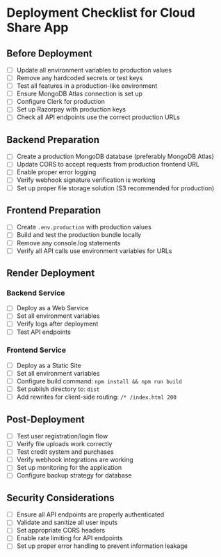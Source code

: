 # Deployment Checklist for Cloud Share App

## Before Deployment

- [ ] Update all environment variables to production values
- [ ] Remove any hardcoded secrets or test keys
- [ ] Test all features in a production-like environment
- [ ] Ensure MongoDB Atlas connection is set up
- [ ] Configure Clerk for production
- [ ] Set up Razorpay with production keys
- [ ] Check all API endpoints use the correct production URLs

## Backend Preparation

- [ ] Create a production MongoDB database (preferably MongoDB Atlas)
- [ ] Update CORS to accept requests from production frontend URL
- [ ] Enable proper error logging
- [ ] Verify webhook signature verification is working
- [ ] Set up proper file storage solution (S3 recommended for production)

## Frontend Preparation

- [ ] Create `.env.production` with production values
- [ ] Build and test the production bundle locally
- [ ] Remove any console.log statements
- [ ] Verify all API calls use environment variables for URLs

## Render Deployment

### Backend Service

- [ ] Deploy as a Web Service
- [ ] Set all environment variables
- [ ] Verify logs after deployment
- [ ] Test API endpoints

### Frontend Service

- [ ] Deploy as a Static Site
- [ ] Set all environment variables
- [ ] Configure build command: `npm install && npm run build`
- [ ] Set publish directory to: `dist`
- [ ] Add rewrites for client-side routing: `/* /index.html 200`

## Post-Deployment

- [ ] Test user registration/login flow
- [ ] Verify file uploads work correctly
- [ ] Test credit system and purchases
- [ ] Verify webhook integrations are working
- [ ] Set up monitoring for the application
- [ ] Configure backup strategy for database

## Security Considerations

- [ ] Ensure all API endpoints are properly authenticated
- [ ] Validate and sanitize all user inputs
- [ ] Set appropriate CORS headers
- [ ] Enable rate limiting for API endpoints
- [ ] Set up proper error handling to prevent information leakage
